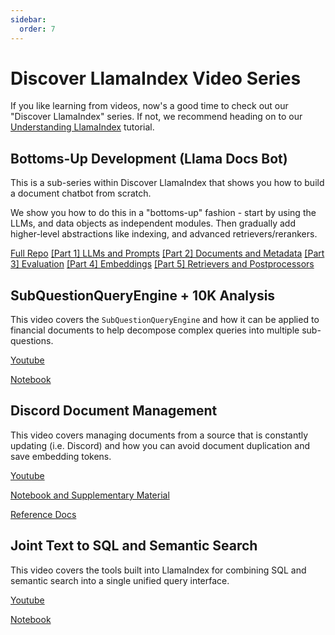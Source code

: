 ```yaml
---
sidebar:
  order: 7
---
```

# Discover LlamaIndex Video Series

If you like learning from videos, now's a good time to check out our "Discover LlamaIndex" series. If not, we recommend heading on to our [Understanding LlamaIndex](/python/framework/understanding) tutorial.

## Bottoms-Up Development (Llama Docs Bot)

This is a sub-series within Discover LlamaIndex that shows you how to build a document chatbot from scratch.

We show you how to do this in a "bottoms-up" fashion - start by using the LLMs, and data objects as independent modules. Then gradually add higher-level abstractions like indexing, and advanced retrievers/rerankers.

[Full Repo](https://github.com/run-llama/llama_docs_bot)
[[Part 1] LLMs and Prompts](https://www.youtube.com/watch?v=p0jcvGiBKSA)
[[Part 2] Documents and Metadata](https://www.youtube.com/watch?v=nGNoacku0YY)
[[Part 3] Evaluation](https://www.youtube.com/watch?v=LQy8iHOJE2A)
[[Part 4] Embeddings](https://www.youtube.com/watch?v=2c64G-iDJKQ)
[[Part 5] Retrievers and Postprocessors](https://www.youtube.com/watch?v=mIyZ_9gqakE)

## SubQuestionQueryEngine + 10K Analysis

This video covers the `SubQuestionQueryEngine` and how it can be applied to financial documents to help decompose complex queries into multiple sub-questions.

[Youtube](https://www.youtube.com/watch?v=GT_Lsj3xj1o)

[Notebook](/python/examples/usecases/10k_sub_question)

## Discord Document Management

This video covers managing documents from a source that is constantly updating (i.e. Discord) and how you can avoid document duplication and save embedding tokens.

[Youtube](https://www.youtube.com/watch?v=j6dJcODLd_c)

[Notebook and Supplementary Material](https://github.com/jerryjliu/llama_index/tree/main/docs/docs/examples/discover_llamaindex/document_management/)

[Reference Docs](/python/framework/module_guides/indexing/document_management)

## Joint Text to SQL and Semantic Search

This video covers the tools built into LlamaIndex for combining SQL and semantic search into a single unified query interface.

[Youtube](https://www.youtube.com/watch?v=ZIvcVJGtCrY)

[Notebook](/python/examples/query_engine/sqlautovectorqueryengine)

